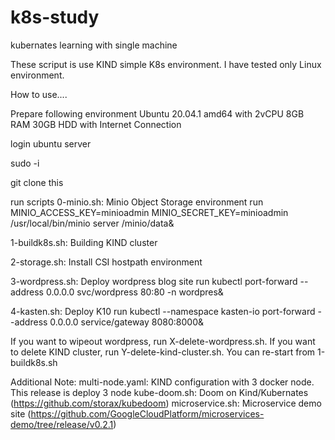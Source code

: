 # k8s-study
kubernates learning with single machine

These scriput is use KIND simple K8s environment. I have tested only Linux environment.

How to use....

Prepare following environment
Ubuntu 20.04.1 amd64 with 2vCPU 8GB RAM 30GB HDD with Internet Connection

login ubuntu server

sudo -i

git clone this

run scripts 0-minio.sh: Minio Object Storage environment run MINIO_ACCESS_KEY=minioadmin MINIO_SECRET_KEY=minioadmin /usr/local/bin/minio server /minio/data&

1-buildk8s.sh: Building KIND cluster

2-storage.sh: Install CSI hostpath environment

3-wordpress.sh: Deploy wordpress blog site run kubectl port-forward --address 0.0.0.0 svc/wordpress 80:80 -n wordpres&

4-kasten.sh: Deploy K10 run kubectl --namespace kasten-io port-forward --address 0.0.0.0 service/gateway 8080:8000&

If you want to wipeout wordpress, run X-delete-wordpress.sh. If you want to delete KIND cluster, run Y-delete-kind-cluster.sh. You can re-start from 1-buildk8s.sh

Additional Note:
 multi-node.yaml: KIND configuration with 3 docker node. This release is deploy 3 node
 kube-doom.sh: Doom on Kind/Kubernates (https://github.com/storax/kubedoom)
 microservice.sh: Microservice demo site (https://github.com/GoogleCloudPlatform/microservices-demo/tree/release/v0.2.1)

